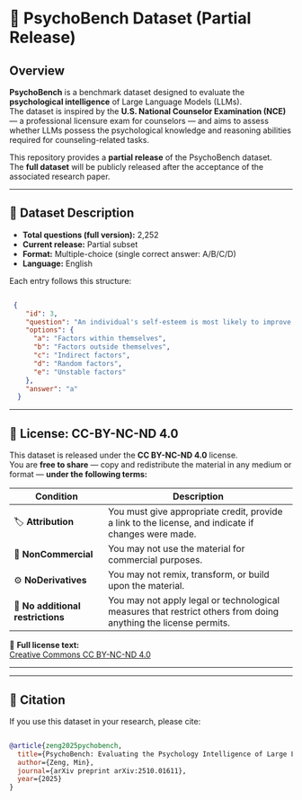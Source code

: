 # 🧠 PsychoBench Dataset (Partial Release)

## Overview
**PsychoBench** is a benchmark dataset designed to evaluate the **psychological intelligence** of Large Language Models (LLMs).  
The dataset is inspired by the **U.S. National Counselor Examination (NCE)** — a professional licensure exam for counselors — and aims to assess whether LLMs possess the psychological knowledge and reasoning abilities required for counseling-related tasks.

This repository provides a **partial release** of the PsychoBench dataset.  
The **full dataset** will be publicly released after the acceptance of the associated research paper.


---

## 📘 Dataset Description

- **Total questions (full version):** 2,252  
- **Current release:** Partial subset  
- **Format:** Multiple-choice (single correct answer: A/B/C/D)  
- **Language:** English  

Each entry follows this structure:

```json

 {
    "id": 3,
    "question": "An individual's self-esteem is most likely to improve when they credit their success to which of the following?",
    "options": {
      "a": "Factors within themselves",
      "b": "Factors outside themselves",
      "c": "Indirect factors",
      "d": "Random factors",
      "e": "Unstable factors"
    },
    "answer": "a"
  }

```

---



## 🪪 License: CC-BY-NC-ND 4.0


This dataset is released under the **CC BY-NC-ND 4.0** license.  
You are **free to share** — copy and redistribute the material in any medium or format — **under the following terms:**

| Condition | Description |
|------------|-------------|
| 🏷️ **Attribution** | You must give appropriate credit, provide a link to the license, and indicate if changes were made. |
| 💼 **NonCommercial** | You may not use the material for commercial purposes. |
| ⚙️ **NoDerivatives** | You may not remix, transform, or build upon the material. |
| 🚫 **No additional restrictions** | You may not apply legal or technological measures that restrict others from doing anything the license permits. |

📘 **Full license text:**  
[Creative Commons CC BY-NC-ND 4.0](https://creativecommons.org/licenses/by-nc-nd/4.0/)

---




---
## 📄 Citation

If you use this dataset in your research, please cite:

```bibtex

@article{zeng2025pychobench,
  title={PsychoBench: Evaluating the Psychology Intelligence of Large Language Models},
  author={Zeng, Min},
  journal={arXiv preprint arXiv:2510.01611},
  year={2025}
}

